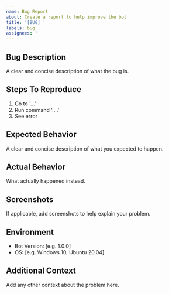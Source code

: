 ```yaml
---
name: Bug Report
about: Create a report to help improve the bot
title: '[BUG] '
labels: bug
assignees: ''
---
```


## Bug Description
A clear and concise description of what the bug is.

## Steps To Reproduce
1. Go to '...'
2. Run command '....'
3. See error

## Expected Behavior
A clear and concise description of what you expected to happen.

## Actual Behavior
What actually happened instead.

## Screenshots
If applicable, add screenshots to help explain your problem.

## Environment
- Bot Version: [e.g. 1.0.0]
- OS: [e.g. Windows 10, Ubuntu 20.04]

## Additional Context
Add any other context about the problem here.

